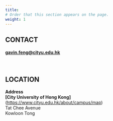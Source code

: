 ```yaml
---
title: 
# Order that this section appears on the page.
weight: 1
---
```


## CONTACT
#### gavin.feng@cityu.edu.hk
<br>

## LOCATION
**Address**<br>
**[City University of Hong Kong]**(https://www.cityu.edu.hk/about/campus/map)<br>
Tat Chee Avenue<br>
Kowloon Tong<br>
